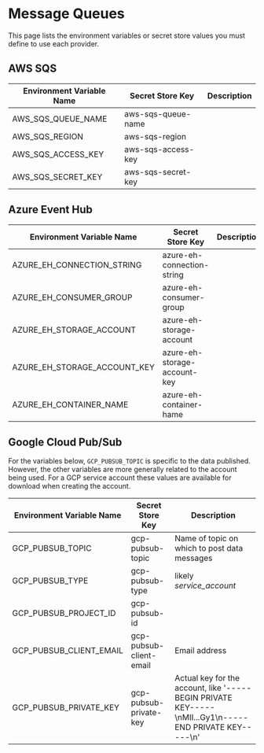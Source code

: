# Message Queues
This page lists the environment variables or secret store values you must define to use each provider.

## AWS SQS

| Environment Variable Name | Secret Store Key | Description |
|---------------------------|------------------|-------------|
|AWS_SQS_QUEUE_NAME         |aws-sqs-queue-name  | |
|AWS_SQS_REGION             |aws-sqs-region  | |
|AWS_SQS_ACCESS_KEY         |aws-sqs-access-key | |
|AWS_SQS_SECRET_KEY         |aws-sqs-secret-key | |

## Azure Event Hub

| Environment Variable Name | Secret Store Key | Description |
|---------------------------|------------------|-------------|
|AZURE_EH_CONNECTION_STRING   |azure-eh-connection-string  | |
|AZURE_EH_CONSUMER_GROUP      |azure-eh-consumer-group  | |
|AZURE_EH_STORAGE_ACCOUNT     |azure-eh-storage-account | |
|AZURE_EH_STORAGE_ACCOUNT_KEY |azure-eh-storage-account-key | |
|AZURE_EH_CONTAINER_NAME      |azure-eh-container-hame | |

## Google Cloud Pub/Sub

For the variables below, `GCP_PUBSUB_TOPIC` is specific to the data published. However, the other variables are more generally related to the account being used. For a GCP service account these values are available for download when creating the account.

| Environment Variable Name            | Secret Store Key |Description                                 |
|--------------------------------------|------------------|--------------------------------------------|
|GCP_PUBSUB_TOPIC                      |gcp-pubsub-topic  |Name of topic on which to post data messages|
|GCP_PUBSUB_TYPE                       |gcp-pubsub-type   | likely *service_account*                   |
|GCP_PUBSUB_PROJECT_ID                 |gcp-pubsub-id     |                                            |
|GCP_PUBSUB_CLIENT_EMAIL               |gcp-pubsub-client-email |Email address                         |
|GCP_PUBSUB_PRIVATE_KEY                |gcp-pubsub-private-key|Actual key for the account, like '-----BEGIN PRIVATE KEY-----\nMII...Gy1\n-----END PRIVATE KEY-----\n'                  |